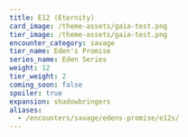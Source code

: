 ```yaml
---
title: E12 (Eternity)
card_image: /theme-assets/gaia-test.png
tier_image: /theme-assets/gaia-test.png
encounter_category: savage
tier_name: Eden's Promise
series_name: Eden Series
weight: 12
tier_weight: 2
coming_soon: false
spoiler: true
expansion: shadowbringers
aliases:
  - /encounters/savage/edens-promise/e12s/
---
```

